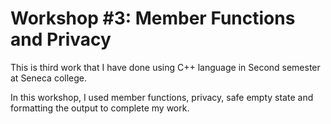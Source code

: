 # Workshop #3: Member Functions and Privacy

This is third work that I have done using C++ language in Second semester at Seneca college.

In this workshop, I used member functions, privacy, safe empty state and formatting the output to complete my work.
